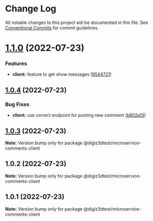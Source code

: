 # Change Log

All notable changes to this project will be documented in this file.
See [Conventional Commits](https://conventionalcommits.org) for commit guidelines.

# [1.1.0](https://github.com/digiz3d/ts-microservice-comments/compare/v1.0.4...v1.1.0) (2022-07-23)


### Features

* **client:** feature to get show messages ([9544721](https://github.com/digiz3d/ts-microservice-comments/commit/95447216682db2acee9344ba8f0ff6bd297d30b9))





## [1.0.4](https://github.com/digiz3d/ts-microservice-comments/compare/v1.0.3...v1.0.4) (2022-07-23)


### Bug Fixes

* **client:** use correct endpoint for posting new comment ([b802a13](https://github.com/digiz3d/ts-microservice-comments/commit/b802a1318585a9939e3848b46026147e4a8549f5))





## [1.0.3](https://github.com/digiz3d/ts-microservice-comments/compare/v1.0.2...v1.0.3) (2022-07-23)

**Note:** Version bump only for package @digiz3dtest/microservice-comments-client





## 1.0.2 (2022-07-23)

**Note:** Version bump only for package @digiz3dtest/microservice-comments-client





## 1.0.1 (2022-07-23)

**Note:** Version bump only for package @digiz3dtest/microservice-comments-client
